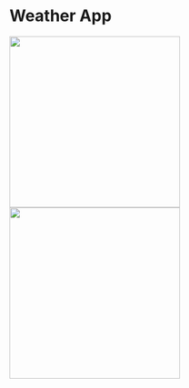 # Weather App
<img src="https://user-images.githubusercontent.com/107889097/209784966-7554fe17-dceb-4ca3-bf72-c0bcb3107f08.jpg" width="300">
<img src="https://user-images.githubusercontent.com/107889097/209784961-31d68b89-56cb-49a8-8b04-767a9f3722fc.jpg" width="300">
